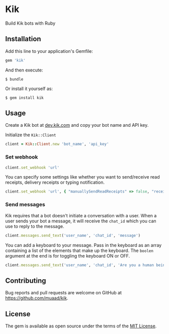 # Kik

Build Kik bots with Ruby

## Installation

Add this line to your application's Gemfile:

```ruby
gem 'kik'
```

And then execute:

    $ bundle

Or install it yourself as:

    $ gem install kik

## Usage

Create a Kik bot at [dev.kik.com](https://dev.kik.com/) and copy your bot name and API key.

Initialize the `Kik::Client`
	
```ruby
client = Kik::Client.new 'bot_name', 'api_key'
```

### Set webhook

```ruby
client.set_webhook 'url'
```

You can specify some settings like whether you want to send/receive read receipts, delivery receipts or typing notification.

```ruby
client.set_webhook 'url', { "manuallySendReadReceipts" => false, "receiveReadReceipts" => false, "receiveDeliveryReceipts" => false, "receiveIsTyping" => false }
```

### Send messages

Kik requires that a bot doesn't initiate a conversation with a user. When a user sends your bot a message, it will receive the `chat_id` which you can use to reply to the message.

```ruby
client.messages.send_text('user_name', 'chat_id', 'message')
```

You can add a keyboard to your message. Pass in the keyboard as an array containing a list of the elements that make up the keyboard. The `boolen` argument at the end is for toggling the keyboard ON or OFF.

```ruby
client.messages.send_text('user_name', 'chat_id', 'Are you a human being?', ["Yes", "No"], true)
```

## Contributing

Bug reports and pull requests are welcome on GitHub at https://github.com/muaad/kik.


## License

The gem is available as open source under the terms of the [MIT License](http://opensource.org/licenses/MIT).


